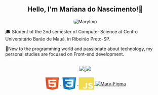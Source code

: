 <div align="center"><h2>Hello, I'm Mariana do Nascimento!💬</h2>
 <img alt="MaryImg" height="250" style="border-radius:300px;" src="https://i.ibb.co/MZDXJFq/download20220902131354-removebg.png">
</div>

<p>🎓 Student of the 2nd semester of Computer Science at Centro Universitário Barão de Mauá, in Ribeirão Preto-SP.</p>

<p>🤎New to the programming world and passionate about technology,  my personal studies are focused on Front-end development.</p>

##

<div align="center">
 <a href="https://github.com/MaryNascimento">
 <img height="150em" src="https://github-readme-stats.vercel.app/api?username=MaryNascimento&show_icons=true&theme=dracula&include_all_commits=true&count_private=true"/> 
 <img height="150em" src="https://github-readme-stats.vercel.app/api/top-langs/?username=MaryNascimento&layout=compact&langs_count=7&theme=dracula"/>
</div>

<br>

<div display="inline-block" align="center">
 <img align="center" alt="Mary-HTML" height="40" width="50" src="https://raw.githubusercontent.com/devicons/devicon/master/icons/html5/html5-original.svg">
 <img align="center" alt="Mary-CSS" height="40" width="50" src="https://raw.githubusercontent.com/devicons/devicon/master/icons/css3/css3-original.svg">
 <img align="center" alt="Mary-Js" height="40" width="50" src="https://raw.githubusercontent.com/devicons/devicon/master/icons/javascript/javascript-plain.svg">
 <img align="center" alt="Mary-Figma" height="50" width="50" src="https://img.icons8.com/color/240/000000/figma--v1.png">
</div>



